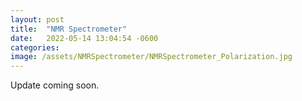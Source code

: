 ```yaml
---
layout: post
title:  "NMR Spectrometer"
date:   2022-05-14 13:04:54 -0600
categories:
image: /assets/NMRSpectrometer/NMRSpectrometer_Polarization.jpg
---
```


Update coming soon.